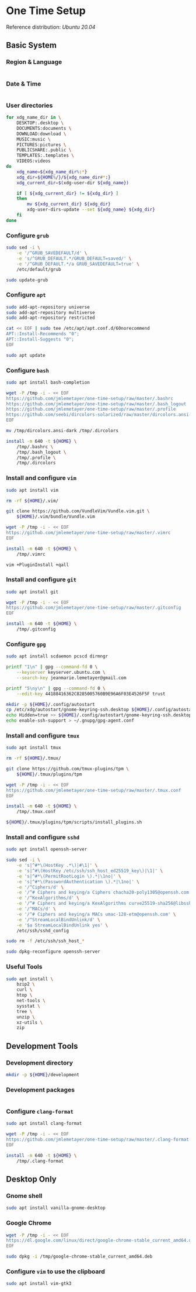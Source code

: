 # One Time Setup

Reference distribution: *Ubuntu 20.04*

## Basic System

### Region & Language

```bash
```

### Date & Time

```bash
```

### User directories

```bash
for xdg_name_dir in \
	DESKTOP:.desktop \
	DOCUMENTS:documents \
	DOWNLOAD:download \
	MUSIC:music \
	PICTURES:pictures \
	PUBLICSHARE:.public \
	TEMPLATES:.templates \
	VIDEOS:videos
do
	xdg_name=${xdg_name_dir%:*}
	xdg_dir=${HOME%/}/${xdg_name_dir#*:}
	xdg_current_dir=$(xdg-user-dir ${xdg_name})

	if [ ${xdg_current_dir} != ${xdg_dir} ]
	then
		mv ${xdg_current_dir} ${xdg_dir}
		xdg-user-dirs-update --set ${xdg_name} ${xdg_dir}
	fi
done
```

### Configure `grub`

```bash
sudo sed -i \
	-e '/^GRUB_SAVEDEFAULT/d' \
	-e 's/^GRUB_DEFAULT.*/GRUB_DEFAULT=saved/' \
	-e '/^GRUB_DEFAULT.*/a GRUB_SAVEDEFAULT=true' \
	/etc/default/grub

sudo update-grub
```

### Configure `apt`

```bash
sudo add-apt-repository universe
sudo add-apt-repository multiverse
sudo add-apt-repository restricted

cat << EOF | sudo tee /etc/apt/apt.conf.d/60norecommend
APT::Install-Recommends "0";
APT::Install-Suggests "0";
EOF

sudo apt update
```

### Configure `bash`

```bash
sudo apt install bash-completion

wget -P /tmp -i - << EOF
https://github.com/jmlemetayer/one-time-setup/raw/master/.bashrc
https://github.com/jmlemetayer/one-time-setup/raw/master/.bash_logout
https://github.com/jmlemetayer/one-time-setup/raw/master/.profile
https://github.com/seebi/dircolors-solarized/raw/master/dircolors.ansi-dark
EOF

mv /tmp/dircolors.ansi-dark /tmp/.dircolors

install -m 640 -t ${HOME} \
	/tmp/.bashrc \
	/tmp/.bash_logout \
	/tmp/.profile \
	/tmp/.dircolors
```

### Install and configure `vim`

```bash
sudo apt install vim

rm -rf ${HOME}/.vim/

git clone https://github.com/VundleVim/Vundle.vim.git \
	${HOME}/.vim/bundle/Vundle.vim

wget -P /tmp -i - << EOF
https://github.com/jmlemetayer/one-time-setup/raw/master/.vimrc
EOF

install -m 640 -t ${HOME} \
	/tmp/.vimrc

vim +PluginInstall +qall
```

### Install and configure `git`

```bash
sudo apt install git

wget -P /tmp -i - << EOF
https://github.com/jmlemetayer/one-time-setup/raw/master/.gitconfig
EOF

install -m 640 -t ${HOME} \
	/tmp/.gitconfig
```

### Configure `gpg`

```bash
sudo apt install scdaemon pcscd dirmngr

printf "1\n" | gpg --command-fd 0 \
	--keyserver keyserver.ubuntu.com \
	--search-key jeanmarie.lemetayer@gmail.com

printf "5\ny\n" | gpg --command-fd 0 \
	--edit-key 44188416362C8285005760B9E96A6F03E4526F5F trust

mkdir -p ${HOME}/.config/autostart
cp /etc/xdg/autostart/gnome-keyring-ssh.desktop ${HOME}/.config/autostart/
echo Hidden=true >> ${HOME}/.config/autostart/gnome-keyring-ssh.desktop
echo enable-ssh-support > ~/.gnupg/gpg-agent.conf
```

### Install and configure `tmux`

```bash
sudo apt install tmux

rm -rf ${HOME}/.tmux/

git clone https://github.com/tmux-plugins/tpm \
	${HOME}/.tmux/plugins/tpm

wget -P /tmp -i - << EOF
https://github.com/jmlemetayer/one-time-setup/raw/master/.tmux.conf
EOF

install -m 640 -t ${HOME} \
	/tmp/.tmux.conf

${HOME}/.tmux/plugins/tpm/scripts/install_plugins.sh
```

### Install and configure `sshd`

```bash
sudo apt install openssh-server

sudo sed -i \
	-e 's|^#*\(HostKey .*\)|#\1|' \
	-e 's|^#\(HostKey /etc/ssh/ssh_host_ed25519_key\)|\1|' \
	-e 's|^#*\(PermitRootLogin \).*|\1no|' \
	-e 's|^#*\(PasswordAuthentication \).*|\1no|' \
	-e '/^Ciphers/d' \
	-e '/^# Ciphers and keying/a Ciphers chacha20-poly1305@openssh.com' \
	-e '/^KexAlgorithms/d' \
	-e '/^# Ciphers and keying/a KexAlgorithms curve25519-sha256@libssh.org' \
	-e '/^MACs/d' \
	-e '/^# Ciphers and keying/a MACs umac-128-etm@openssh.com' \
	-e '/^StreamLocalBindUnlink/d' \
	-e '$a StreamLocalBindUnlink yes' \
	/etc/ssh/sshd_config

sudo rm -f /etc/ssh/ssh_host_*

sudo dpkg-reconfigure openssh-server
```

### Useful Tools

```bash
sudo apt install \
	bzip2 \
	curl \
	htop \
	net-tools \
	sysstat \
	tree \
	unzip \
	xz-utils \
	zip
```

## Development Tools

### Development directory

```bash
mkdir -p ${HOME}/development
```

### Development packages

```bash
```

### Configure `clang-format`

```bash
sudo apt install clang-format

wget -P /tmp -i - << EOF
https://github.com/jmlemetayer/one-time-setup/raw/master/.clang-format
EOF

install -m 640 -t ${HOME} \
	/tmp/.clang-format
```

## Desktop Only

### Gnome shell

```bash
sudo apt install vanilla-gnome-desktop
```

### Google Chrome

```bash
wget -P /tmp -i - << EOF
https://dl.google.com/linux/direct/google-chrome-stable_current_amd64.deb
EOF

sudo dpkg -i /tmp/google-chrome-stable_current_amd64.deb
```

### Configure `vim` to use the clipboard

```bash
sudo apt install vim-gtk3
```
